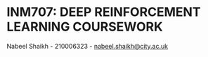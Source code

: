 # INM707: DEEP REINFORCEMENT LEARNING COURSEWORK

Nabeel Shaikh - 210006323 - nabeel.shaikh@city.ac.uk
